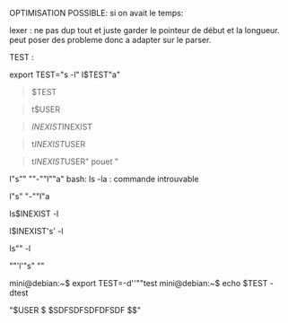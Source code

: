 OPTIMISATION POSSIBLE: si on avait le temps:

lexer : ne pas dup tout et juste garder le pointeur de début et la longueur.
peut poser des probleme donc a adapter sur le parser.

TEST : 

export TEST="s -l"
l$TEST"a"
> $TEST

> t$USER

> $INEXIST$INEXIST

> t$INEXIST$USER

> t$INEXIST$USER" pouet "

 l"s"" ""-""l""a"
bash: ls -la : commande introuvable

l"s" "-""l"a

ls$INEXIST -l

l$INEXIST's' -l

ls"" -l

""'l'"s" ""

mini@debian:~$ export TEST=-d''""test
mini@debian:~$ echo $TEST 
-dtest

 "$USER $ $SDFSDFSDFDFSDF $$"